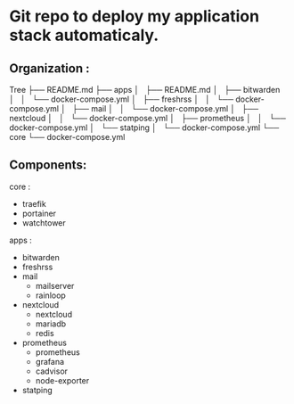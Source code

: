 # Git repo to deploy my application stack automaticaly. 

## Organization : 
Tree
├── README.md
├── apps
│   ├── README.md
│   ├── bitwarden
│   │   └── docker-compose.yml
│   ├── freshrss
│   │   └── docker-compose.yml
│   ├── mail
│   │   └── docker-compose.yml
│   ├── nextcloud
│   │   └── docker-compose.yml
│   ├── prometheus
│   │   └── docker-compose.yml
│   └── statping
│       └── docker-compose.yml
└── core
    └── docker-compose.yml

## Components: 
core : 
- traefik
- portainer
- watchtower

apps :
- bitwarden
- freshrss
- mail
    - mailserver
    - rainloop
- nextcloud
    - nextcloud
    - mariadb
    - redis
- prometheus
    - prometheus
    - grafana
    - cadvisor
    - node-exporter
- statping
